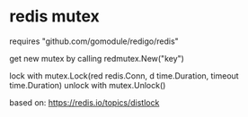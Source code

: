 redis mutex
===========

requires "github.com/gomodule/redigo/redis"

get new mutex by calling redmutex.New("key")

lock with mutex.Lock(red redis.Conn, d time.Duration, timeout time.Duration)
unlock with mutex.Unlock()

based on: https://redis.io/topics/distlock
